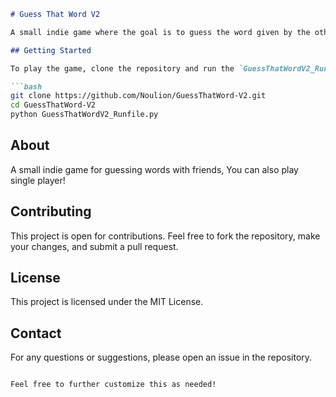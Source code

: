 ```markdown
# Guess That Word V2

A small indie game where the goal is to guess the word given by the other player!

## Getting Started

To play the game, clone the repository and run the `GuessThatWordV2_Runfile.py` script using Python.

```bash
git clone https://github.com/Noulion/GuessThatWord-V2.git
cd GuessThatWord-V2
python GuessThatWordV2_Runfile.py
```

## About

A small indie game for guessing words with friends, You can also play single player!

## Contributing

This project is open for contributions. Feel free to fork the repository, make your changes, and submit a pull request.

## License

This project is licensed under the MIT License.

## Contact

For any questions or suggestions, please open an issue in the repository.
```

Feel free to further customize this as needed!
